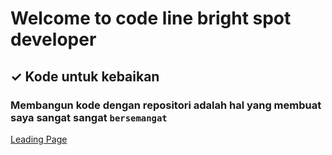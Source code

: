 <!---
Firmansyahbio/Firmansyahbio is a ✨ special ✨ repository because its `README.md` (this file) appears on your GitHub profile.
You can click the Preview link to take a look at your changes.
--->

# Welcome to code line bright spot developer

## ✓ Kode untuk kebaikan

### Membangun kode dengan repositori adalah hal yang membuat saya sangat sangat `bersemangat`
[Leading Page](https://firmansyahbio.github.io)
